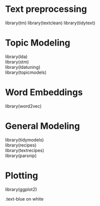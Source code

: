 
# Text preprocessing
library(tm)
library(textclean)
library(tidytext)

# Topic Modeling
library(lda)\
library(stm)\
library(ldatuning)\
library(topicmodels)

# Word Embeddings
library(word2vec)

# General Modeling
library(tidymodels)\
library(recipes)\
library(textrecipes)\
library(parsnip)

# Plotting
library(ggplot2)


<div class="text-blue mb-2">
  .text-blue on white
</div>